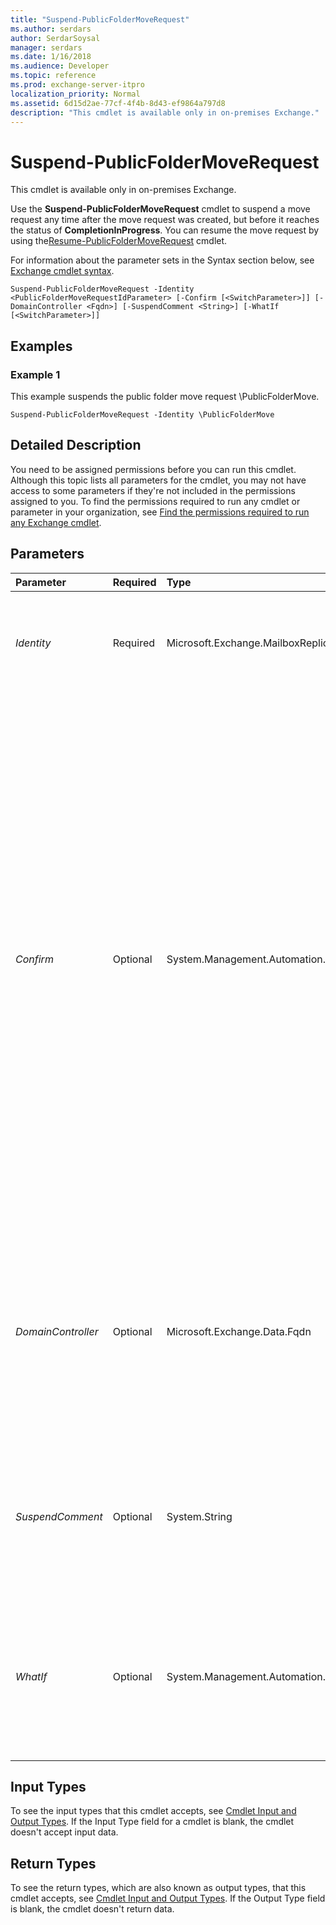 ```yaml
---
title: "Suspend-PublicFolderMoveRequest"
ms.author: serdars
author: SerdarSoysal
manager: serdars
ms.date: 1/16/2018
ms.audience: Developer
ms.topic: reference
ms.prod: exchange-server-itpro
localization_priority: Normal
ms.assetid: 6d15d2ae-77cf-4f4b-8d43-ef9864a797d8
description: "This cmdlet is available only in on-premises Exchange."
---
```


# Suspend-PublicFolderMoveRequest

This cmdlet is available only in on-premises Exchange.
  
Use the **Suspend-PublicFolderMoveRequest** cmdlet to suspend a move request any time after the move request was created, but before it reaches the status of **CompletionInProgress**. You can resume the move request by using the[Resume-PublicFolderMoveRequest](resume-publicfoldermoverequest.md) cmdlet.
  
For information about the parameter sets in the Syntax section below, see [Exchange cmdlet syntax](https://technet.microsoft.com/library/bb123552.aspx).
  
```
Suspend-PublicFolderMoveRequest -Identity <PublicFolderMoveRequestIdParameter> [-Confirm [<SwitchParameter>]] [-DomainController <Fqdn>] [-SuspendComment <String>] [-WhatIf [<SwitchParameter>]]

```

## Examples
<a name="Examples"> </a>

### Example 1

This example suspends the public folder move request \PublicFolderMove.
  
```
Suspend-PublicFolderMoveRequest -Identity \PublicFolderMove
```

## Detailed Description
<a name="DetailedDescription"> </a>

You need to be assigned permissions before you can run this cmdlet. Although this topic lists all parameters for the cmdlet, you may not have access to some parameters if they're not included in the permissions assigned to you. To find the permissions required to run any cmdlet or parameter in your organization, see [Find the permissions required to run any Exchange cmdlet](https://technet.microsoft.com/library/mt432940.aspx).
  
## Parameters
<a name="DetailedDescription"> </a>

|**Parameter**|**Required**|**Type**|**Description**|
|:-----|:-----|:-----|:-----|
| _Identity_ <br/> |Required  <br/> |Microsoft.Exchange.MailboxReplicationService.PublicFolderMoveRequestIdParameter  <br/> |The _Identity_ parameter specifies the identity of the public folder move request. The default identity is \PublicFolderMove. <br/> |
| _Confirm_ <br/> |Optional  <br/> |System.Management.Automation.SwitchParameter  <br/> | The _Confirm_ switch specifies whether to show or hide the confirmation prompt. How this switch affects the cmdlet depends on if the cmdlet requires confirmation before proceeding. <br/>  Destructive cmdlets (for example, **Remove-\*** cmdlets) have a built-in pause that forces you to acknowledge the command before proceeding. For these cmdlets, you can skip the confirmation prompt by using this exact syntax: `-Confirm:$false`.  <br/>  Most other cmdlets (for example, **New-\*** and **Set-\*** cmdlets) don't have a built-in pause. For these cmdlets, specifying the _Confirm_ switch without a value introduces a pause that forces you acknowledge the command before proceeding. <br/> |
| _DomainController_ <br/> |Optional  <br/> |Microsoft.Exchange.Data.Fqdn  <br/> |The _DomainController_ parameter specifies the domain controller that's used by this cmdlet to read data from or write data to Active Directory. You identify the domain controller by its fully qualified domain name (FQDN). For example, `dc01.contoso.com`.  <br/> |
| _SuspendComment_ <br/> |Optional  <br/> |System.String  <br/> |The _SuspendComment_ parameter specifies a description about why the request was suspended. You can only use this parameter if you specify the _Suspend_ parameter. <br/> |
| _WhatIf_ <br/> |Optional  <br/> |System.Management.Automation.SwitchParameter  <br/> |The _WhatIf_ switch simulates the actions of the command. You can use this switch to view the changes that would occur without actually applying those changes. You don't need to specify a value with this switch. <br/> |
   
## Input Types
<a name="InputTypes"> </a>

To see the input types that this cmdlet accepts, see [Cmdlet Input and Output Types](http://go.microsoft.com/fwlink/p/?linkId=616387). If the Input Type field for a cmdlet is blank, the cmdlet doesn't accept input data.
  
## Return Types
<a name="ReturnTypes"> </a>

To see the return types, which are also known as output types, that this cmdlet accepts, see [Cmdlet Input and Output Types](http://go.microsoft.com/fwlink/p/?linkId=616387). If the Output Type field is blank, the cmdlet doesn't return data.
  

